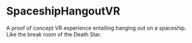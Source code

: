 # SpaceshipHangoutVR
A proof of concept VR experience entailing hanging out on a spaceship. Like the break room of the Death Star.
